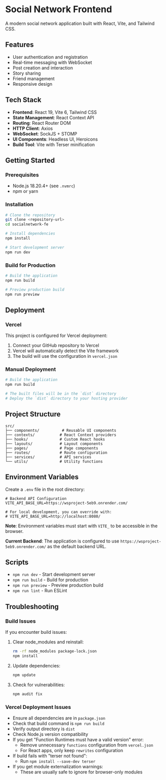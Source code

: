 # Social Network Frontend

A modern social network application built with React, Vite, and Tailwind CSS.

## Features

- User authentication and registration
- Real-time messaging with WebSocket
- Post creation and interaction
- Story sharing
- Friend management
- Responsive design

## Tech Stack

- **Frontend**: React 19, Vite 6, Tailwind CSS
- **State Management**: React Context API
- **Routing**: React Router DOM
- **HTTP Client**: Axios
- **WebSocket**: SockJS + STOMP
- **UI Components**: Headless UI, Heroicons
- **Build Tool**: Vite with Terser minification

## Getting Started

### Prerequisites

- Node.js 18.20.4+ (see `.nvmrc`)
- npm or yarn

### Installation

```bash
# Clone the repository
git clone <repository-url>
cd socialnetwork-fe

# Install dependencies
npm install

# Start development server
npm run dev
```

### Build for Production

```bash
# Build the application
npm run build

# Preview production build
npm run preview
```

## Deployment

### Vercel

This project is configured for Vercel deployment:

1. Connect your GitHub repository to Vercel
2. Vercel will automatically detect the Vite framework
3. The build will use the configuration in `vercel.json`

### Manual Deployment

```bash
# Build the application
npm run build

# The built files will be in the `dist` directory
# Deploy the `dist` directory to your hosting provider
```

## Project Structure

```
src/
├── components/          # Reusable UI components
├── contexts/           # React Context providers
├── hooks/              # Custom React hooks
├── layouts/            # Layout components
├── pages/              # Page components
├── routes/             # Route configuration
├── services/           # API services
└── utils/              # Utility functions
```

## Environment Variables

Create a `.env` file in the root directory:

```env
# Backend API Configuration
VITE_API_BASE_URL=https://wsproject-5eb9.onrender.com/

# For local development, you can override with:
# VITE_API_BASE_URL=http://localhost:8080/
```

**Note**: Environment variables must start with `VITE_` to be accessible in the browser.

**Current Backend**: The application is configured to use `https://wsproject-5eb9.onrender.com/` as the default backend URL.

## Scripts

- `npm run dev` - Start development server
- `npm run build` - Build for production
- `npm run preview` - Preview production build
- `npm run lint` - Run ESLint

## Troubleshooting

### Build Issues

If you encounter build issues:

1. Clear node_modules and reinstall:
   ```bash
   rm -rf node_modules package-lock.json
   npm install
   ```

2. Update dependencies:
   ```bash
   npm update
   ```

3. Check for vulnerabilities:
   ```bash
   npm audit fix
   ```

### Vercel Deployment Issues

- Ensure all dependencies are in `package.json`
- Check that build command is `npm run build`
- Verify output directory is `dist`
- Check Node.js version compatibility
- If you get "Function Runtimes must have a valid version" error:
  - Remove unnecessary `functions` configuration from `vercel.json`
  - For React apps, only keep `rewrites` configuration
- If build fails with "terser not found":
  - Run `npm install --save-dev terser`
- If you get module externalization warnings:
  - These are usually safe to ignore for browser-only modules
